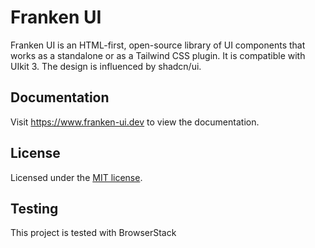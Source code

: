 # Franken UI

Franken UI is an HTML-first, open-source library of UI components that works as a standalone or as a Tailwind CSS plugin. It is compatible with UIkit 3. The design is influenced by shadcn/ui. 

## Documentation

Visit https://www.franken-ui.dev to view the documentation.

## License

Licensed under the [MIT license](https://github.com/franken-ui/ui/blob/master/LICENSE.md).

## Testing

This project is tested with BrowserStack
